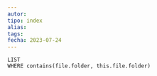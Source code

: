 ```yaml
---
autor:
tipo: index
alias:
tags: 
fecha: 2023-07-24
---
```


```dataview
LIST
WHERE contains(file.folder, this.file.folder)
```
